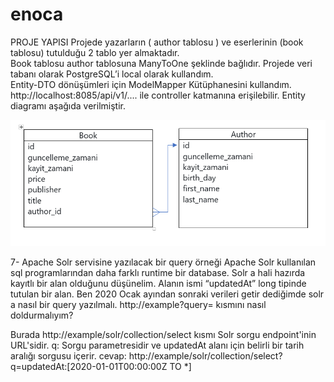 # enoca
PROJE YAPISI
Projede yazarların ( author tablosu ) ve eserlerinin (book tablosu) tutulduğu 2 tablo yer almaktadır.                                 
Book tablosu  author tablosuna ManyToOne şeklinde bağlıdır. Projede veri tabanı olarak PostgreSQL’i local olarak kullandım.          
Entity-DTO dönüşümleri için ModelMapper Kütüphanesini kullandım. http://localhost:8085/api/v1/.... ile controller katmanına erişilebilir.
Entity diagramı aşağıda verilmiştir.


<img src="https://github.com/FYavuzgurel/enoca/blob/main/.idea/table.png" width="auto">




7- Apache Solr servisine yazılacak bir query örneği Apache Solr kullanılan sql programlarından daha farklı runtime bir database. Solr a hali hazırda kayıtlı bir alan olduğunu düşünelim. Alanın ismi “updatedAt” long tipinde tutulan bir alan. Ben 2020 Ocak ayından sonraki verileri getir dediğimde solr a nasıl bir query yazılmalı. http://example?query= kısmını nasıl doldurmalıyım?

Burada http://example/solr/collection/select kısmı Solr sorgu endpoint'inin URL'sidir.
q: Sorgu parametresidir ve updatedAt alanı için belirli bir tarih aralığı sorgusu içerir.
cevap:
http://example/solr/collection/select?q=updatedAt:[2020-01-01T00:00:00Z TO *]
